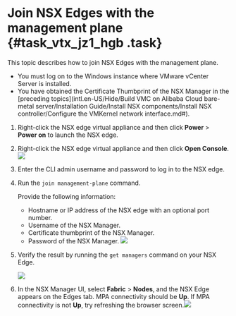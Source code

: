 # Join NSX Edges with the management plane {#task_vtx_jz1_hgb .task}

This topic describes how to join NSX Edges with the management plane.

-   You must log on to the Windows instance where VMware vCenter Server is installed.
-   You have obtained the Certificate Thumbprint of the NSX Manager in the [preceding topics](intl.en-US/Hide/Build VMC on Alibaba Cloud bare-metal server/Installation Guide/Install NSX components/Install NSX controller/Configure the VMKernel network interface.md#).

1.  Right-click the NSX edge virtual appliance and then click **Power** \> **Power on** to launch the NSX edge. 
2.   Right-click the NSX edge virtual appliance and then click **Open Console**.![](http://static-aliyun-doc.oss-cn-hangzhou.aliyuncs.com/assets/img/85020/154708745035865_en-US.png)

 
3.  Enter the CLI admin username and password to log in to the NSX edge. 
4.  Run the `join management-plane` command. 

    Provide the following information:

    -   Hostname or IP address of the NSX edge with an optional port number.
    -   Username of the NSX Manager.
    -   Certificate thumbprint of the NSX Manager.
    -   Password of the NSX Manager.
    ![](http://static-aliyun-doc.oss-cn-hangzhou.aliyuncs.com/assets/img/85020/154708745135866_en-US.png)

5.  Verify the result by running the `get managers` command on your NSX Edge. 

    ![](http://static-aliyun-doc.oss-cn-hangzhou.aliyuncs.com/assets/img/85018/154708745136871_en-US.png)

6.   In the NSX Manager UI, select **Fabric** \> **Nodes**, and the NSX Edge appears on the Edges tab. MPA connectivity should be **Up**. If MPA connectivity is not **Up**, try refreshing the browser screen.![](images/36872_en-US.png)

 

